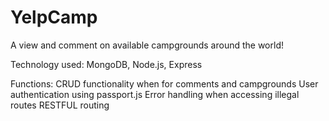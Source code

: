 # YelpCamp
A view and comment on available campgrounds around the world!


Technology used: MongoDB, Node.js, Express

Functions:
  CRUD functionality when for comments and campgrounds
  User authentication using passport.js
  Error handling when accessing illegal routes
  RESTFUL routing 
